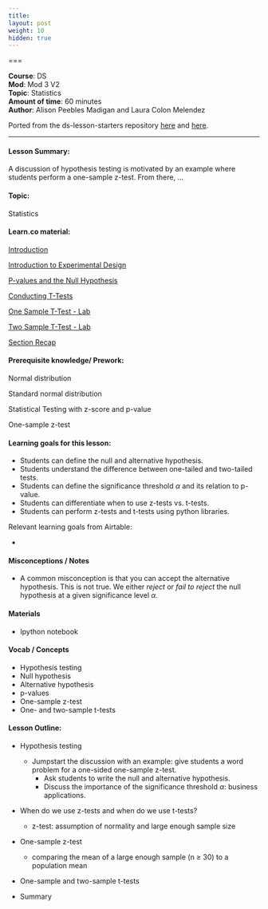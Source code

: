```yaml
---
title: 
layout: post
weight: 10
hidden: true
---
```


===


**Course**: DS   <br/>
**Mod**: Mod 3 V2               <br/>
**Topic**:  Statistics <br/>
**Amount of time**: 60 minutes  <br/>
**Author**: Alison Peebles Madigan and Laura Colon Melendez

Ported from the ds-lesson-starters repository [here](https://github.com/learn-co-curriculum/ds-lessons-starter/tree/master/hypothesis_testing) and [here](). 


***

#### Lesson Summary:

A discussion of hypothesis testing is motivated by an example where students perform a one-sample z-test. From there, ... 


#### Topic:

Statistics

#### Learn.co material:

[Introduction](https://github.com/learn-co-curriculum/dsc-hypothesis-testing-intro)

[Introduction to Experimental Design](https://github.com/learn-co-curriculum/dsc-experimental-design)

[P-values and the Null Hypothesis](https://github.com/learn-co-curriculum/dsc-p-values-and-null-hypothesis)

[Conducting T-Tests](https://github.com/learn-co-curriculum/dsc-t-tests)

[One Sample T-Test - Lab](https://github.com/learn-co-curriculum/dsc-one-sample-t-tests-lab)

[Two Sample T-Test - Lab](https://github.com/learn-co-curriculum/dsc-two-sample-t-tests-lab)

[Section Recap](https://github.com/learn-co-curriculum/dsc-hypothesis-testing-section-recap)


#### Prerequisite knowledge/ Prework:

Normal distribution

Standard normal distribution

Statistical Testing with z-score and p-value 

One-sample z-test


#### Learning goals for this lesson:

* Students can define the null and alternative hypothesis. 
* Students understand the difference between one-tailed and two-tailed tests.  
* Students can define the significance threshold $\alpha$ and its relation to p-value. 
* Students can differentiate when to use z-tests vs. t-tests.
* Students can perform z-tests and t-tests using python libraries. 

Relevant learning goals from Airtable: 

* 


#### Misconceptions / Notes

* A common misconception is that you can accept the alternative hypothesis. This is not true. We either _reject_ or _fail to reject_ the null hypothesis at a given significance level $\alpha$. 


#### Materials
- Ipython notebook

#### Vocab / Concepts 

* Hypothesis testing
* Null hypothesis
* Alternative hypothesis
* p-values 
* One-sample z-test
* One- and two-sample t-tests

#### Lesson Outline:

* Hypothesis testing
    * Jumpstart the discussion with an example: give students a word problem for a one-sided one-sample z-test. 
        * Ask students to write the null and alternative hypothesis. 
        * Discuss the importance of the significance threshold $\alpha$: business applications.

* When do we use z-tests and when do we use t-tests? 
    * z-test: assumption of normality and large enough sample size

* One-sample z-test
    * comparing the mean of a large enough sample (n $\geq$ 30) to a population mean

* One-sample and two-sample t-tests

* Summary 
